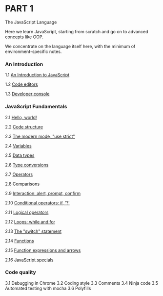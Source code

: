 # PART 1

The JavaScript Language

Here we learn JavaScript, starting from scratch and go on to advanced concepts like OOP.

We concentrate on the language itself here, with the minimum of environment-specific notes.

### An Introduction

1.1 [An Introduction to JavaScript](pages/1.1-An-Introduction-to-JavaScript.md)

1.2 [Code editors](pages/1.2-Code-editors.md)

1.3 [Developer console](pages/1.3-Developer-console.md)

### JavaScript Fundamentals

2.1 [Hello, world!](pages/2.1-Hello-world.md)

2.2 [Code structure](pages/2.2-Code-structure.md)

2.3 [The modern mode, "use strict"](pages/2.3-The-modern-mode.md)

2.4 [Variables](pages/2.4-Variables.md)

2.5 [Data types](pages/2.5-Data-types.md)

2.6 [Type conversions](pages/2.6-Type-conversions.md)

2.7 [Operators](pages/2.7-Operators.md)

2.8 [Comparisons](pages/2.8-Comparisons.md)

2.9 [Interaction: alert, prompt, confirm](pages/2.9-Interaction.md)

2.10 [Conditional operators: if, '?'](pages/2.10-Conditional-operators.md)

2.11 [Logical operators](pages/2.11-Logical-operators.md)

2.12 [Loops: while and for](pages/2.12-Loops.md)

2.13 [The "switch" statement](pages/2.13-The-switch-statement.md)

2.14 [Functions](pages/2.14-Functions.md)

2.15 [Function expressions and arrows](pages/2.15-Function-expressions-and-arrows.md)

2.16 [JavaScript specials](pages/2.16-JavaScript-specials.md)

### Code quality

3.1 Debugging in Chrome
3.2 Coding style
3.3 Comments
3.4 Ninja code
3.5 Automated testing with mocha
3.6 Polyfills